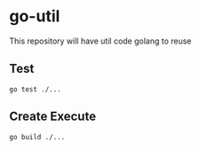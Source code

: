 # go-util
This repository will have util code golang to reuse

## Test
```
go test ./...
```

## Create Execute
```
go build ./...
```
